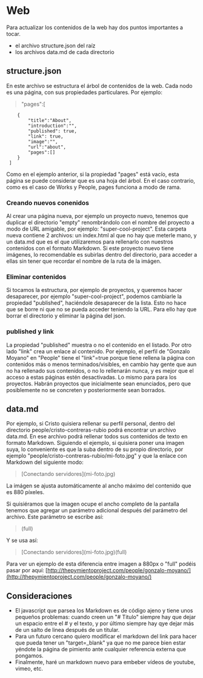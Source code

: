 # Web

Para actualizar los contenidos de la web hay dos puntos importantes a tocar.

* el archivo structure.json del raíz
* los archivos data.md de cada directorio

## structure.json

En este archivo se estructura el árbol de contenidos de la web. Cada nodo es una página, con sus propiedades particulares. Por ejemplo:

> "pages":[
> 
		{
			"title":"About",
			"introduction":"",
			"published": true,
            "link": true,
			"image":"",
			"url":"about",
			"pages":[]
		}
     ]

Como en el ejemplo anterior, si la propiedad "pages" está vacío, esta página se puede considerar que es una hoja del árbol. En el caso contrario, como es el caso de Works y People, pages funciona a modo de rama.

### Creando nuevos conenidos
Al crear una página nueva, por ejemplo un proyecto nuevo, tenemos que duplicar el directorio "empty" renombrándolo con el nombre del proyecto a modo de URL amigable, por ejemplo: "super-cool-project". Esta carpeta nueva contiene 2 archivos: un index.html al que no hay que meterle mano, y un data.md que es el que utilizaremos para rellenarlo con nuestros contenidos con el formato Markdown. Si este proyecto nuevo tiene imágenes, lo recomendable es subirlas dentro del directorio, para acceder a ellas sin tener que recordar el nombre de la ruta de la imágen.

### Eliminar contenidos
Si tocamos la estructura, por ejemplo de proyectos, y queremos hacer desaparecer, por ejemplo "super-cool-project", podemos cambiarle la propiedad "published", haciéndole desaparecer de la lista. Esto no hace que se borre ni que no se pueda acceder teniendo la URL. Para ello hay que borrar el directorio y eliminar la página del json.

### published y link
La propiedad "published" muestra o no el contenido en el listado. 
Por otro lado "link" crea un enlace al contenido. Por ejemplo, el perfil de "Gonzalo Moyano" en "People" tiene el "link"=true porque tiene rellena la página con contenidos más o menos terminados/visibles, en cambio hay gente que aun no ha rellenado sus contenidos, o no lo rellenarán nunca, y es mejor que el acceso a estas páginas estén desactivadas. Lo mismo para para los proyectos. Habrán proyectos que inicialmente sean enunciados, pero que posiblemente no se concreten y posteriormente sean borrados.

## data.md
Por ejemplo, si Cristo quisiera rellenar su perfil personal, dentro del directorio people/cristo-contreras-rubio podrá encontrar un archivo data.md. En ese archivo podrá rellenar todos sus contenidos de texto en formato Markdown. Siguiendo el ejemplo, si quisiera poner una imagen suya, lo conveniente es que la suba dentro de su propio directorio, por ejemplo "people/cristo-contreras-rubio/mi-foto.jpg" y que la enlace con Markdown del siguiente modo:

> \[Conectando servidores]\(mi-foto.jpg)

La imágen se ajusta automáticamente al ancho máximo del contenido que es 880 píxeles.

Si quisiéramos que la imagen ocupe el ancho completo de la pantalla tenemos que agregar un parámetro adicional después del parámetro del archivo. Este parámetro se escribe así:
> \(full)

Y se usa así:
> \[Conectando servidores]\(mi-foto.jpg)\(full)

Para ver un ejemplo de esta diferencia entre imagen a 880px o "full" podéis pasar por aquí:  [http://thepymientoproject.com/people/gonzalo-moyano/](http://thepymientoproject.com/people/gonzalo-moyano/)

## Consideraciones
* El javascript que parsea los Markdown es de código ajeno y tiene unos pequeños problemas: cuando creen un "# Titulo" siempre hay que dejar un espacio entre el # y el texto, y por último siempre hay qye dejar más de un salto de linea después de un titular.
* Para un futuro cercano quiero modificar el markdown del link para hacer que pueda tener un "target=_blank" ya que no me parece bien estar yéndote la página de pimiento ante cualquier referencia externa que pongamos.
* Finalmente, haré un markdown nuevo para embeber vídeos de youtube, vimeo, etc.
